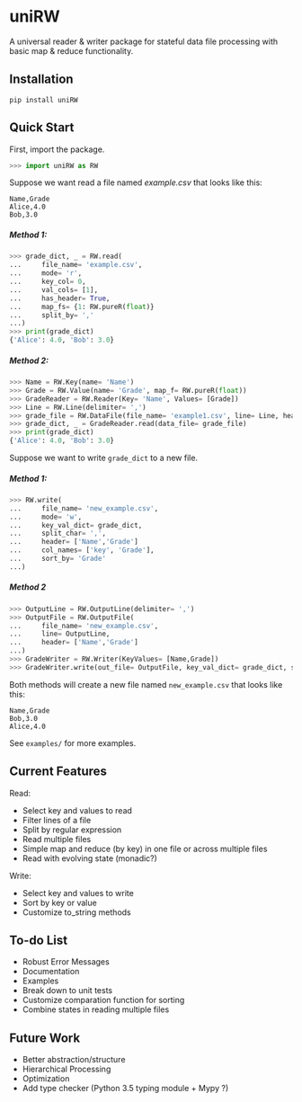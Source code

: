# uniRW
A universal reader & writer package for stateful data file processing with basic map & reduce functionality.

## Installation
```
pip install uniRW
```

## Quick Start
First, import the package.
```Python
>>> import uniRW as RW
```

Suppose we want read a file named *example.csv* that looks like this:

    Name,Grade
    Alice,4.0
    Bob,3.0

##### Method 1:
```Python
>>> grade_dict, _ = RW.read(
...     file_name= 'example.csv',
...     mode= 'r',
...     key_col= 0,
...     val_cols= [1],
...     has_header= True,
...     map_fs= {1: RW.pureR(float)}
...     split_by= ','
...)
>>> print(grade_dict)
{'Alice': 4.0, 'Bob': 3.0}
```

##### Method 2:
``` Python
>>> Name = RW.Key(name= 'Name')
>>> Grade = RW.Value(name= 'Grade', map_f= RW.pureR(float))
>>> GradeReader = RW.Reader(Key= 'Name', Values= [Grade])
>>> Line = RW.Line(delimiter= ',')
>>> grade_file = RW.DataFile(file_name= 'example1.csv', line= Line, header_lineno= 0)
>>> grade_dict, _ = GradeReader.read(data_file= grade_file)
>>> print(grade_dict)
{'Alice': 4.0, 'Bob': 3.0}
```

Suppose we want to write `grade_dict` to a new file.

##### Method 1:
```Python
>>> RW.write(
...     file_name= 'new_example.csv',
...     mode= 'w',
...     key_val_dict= grade_dict,
...     split_char= ',',
...     header= ['Name','Grade']
...     col_names= ['key', 'Grade'],
...     sort_by= 'Grade'
...)
```

##### Method 2
```Python
>>> OutputLine = RW.OutputLine(delimiter= ',')
>>> OutputFile = RW.OutputFile(
...     file_name= 'new_example.csv',
...     line= OutputLine,
...     header= ['Name','Grade']
...)
>>> GradeWriter = RW.Writer(KeyValues= [Name,Grade])
>>> GradeWriter.write(out_file= OutputFile, key_val_dict= grade_dict, sort_by= 'Grade')
```
Both methods will create a new file named `new_example.csv` that looks like this:
    
    Name,Grade
    Bob,3.0
    Alice,4.0
    
See `examples/` for more examples.

## Current Features
Read:

- Select key and values to read
- Filter lines of a file
- Split by regular expression
- Read multiple files
- Simple map and reduce (by key) in one file or across multiple files
- Read with evolving state (monadic?)
    
Write:

- Select key and values to write
- Sort by key or value
- Customize to_string methods
    
## To-do List
- Robust Error Messages
- Documentation
- Examples
- Break down to unit tests
- Customize comparation function for sorting
- Combine states in reading multiple files

## Future Work
- Better abstraction/structure
- Hierarchical Processing
- Optimization
- Add type checker (Python 3.5 typing module + Mypy ?)

